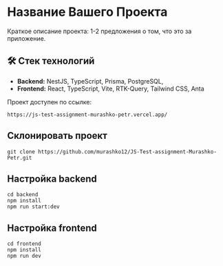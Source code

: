 # Название Вашего Проекта

Краткое описание проекта: 1-2 предложения о том, что это за приложение.

## 🛠 Стек технологий

*   **Backend:** NestJS, TypeScript, Prisma, PostgreSQL,
*   **Frontend:** React, TypeScript, Vite, RTK-Query, Tailwind CSS, Anta

Проект доступен по ссылке: 

```
https://js-test-assignment-murashko-petr.vercel.app/
```

## Склонировать проект

```
git clone https://github.com/murashko12/JS-Test-assignment-Murashko-Petr.git
```

## Настройка backend

```
cd backend
npm install
npm run start:dev
```

## Настройка frontend

```
cd frontend
npm install
npm run dev
```